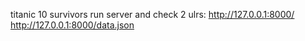 titanic 10 survivors
run server and check 2 ulrs:
http://127.0.0.1:8000/
http://127.0.0.1:8000/data.json
